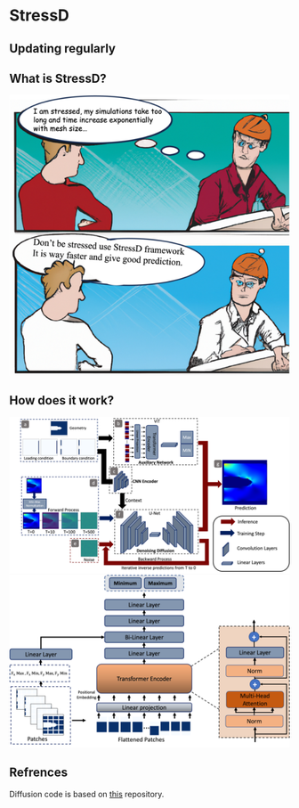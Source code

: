 # StressD

## Updating regularly

## What is StressD?

![Use Case](./assets/memes2.png)

## How does it work?
![overview](./assets/overview.png)
![transformer](./assets/transformer.png)



## Refrences
Diffusion code is based on [this](https://github.com/lucidrains/denoising-diffusion-pytorch) repository.
